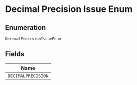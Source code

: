 
# Decimal Precision Issue Enum

## Enumeration

`DecimalPrecisionIssueEnum`

## Fields

| Name |
|  --- |
| `DECIMALPRECISION` |

